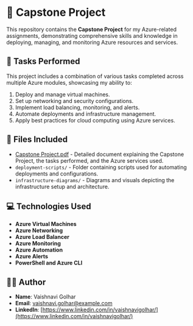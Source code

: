 # 📘 Capstone Project

This repository contains the **Capstone Project** for my Azure-related assignments, demonstrating comprehensive skills and knowledge in deploying, managing, and monitoring Azure resources and services.

## 📝 Tasks Performed
This project includes a combination of various tasks completed across multiple Azure modules, showcasing my ability to:
1. Deploy and manage virtual machines.
2. Set up networking and security configurations.
3. Implement load balancing, monitoring, and alerts.
4. Automate deployments and infrastructure management.
5. Apply best practices for cloud computing using Azure services.

## 📂 Files Included
- [Capstone Project.pdf](https://github.com/Vaishnavi-Golhar/Azure-Projects/blob/main/capstone%20project/Capstone%20Project.pdf) - Detailed document explaining the Capstone Project, the tasks performed, and the Azure services used.
- `deployment-scripts/` - Folder containing scripts used for automating deployments and configurations.
- `infrastructure-diagrams/` - Diagrams and visuals depicting the infrastructure setup and architecture.

## 💻 Technologies Used
- **Azure Virtual Machines**
- **Azure Networking**
- **Azure Load Balancer**
- **Azure Monitoring**
- **Azure Automation**
- **Azure Alerts**
- **PowerShell and Azure CLI**

## 👩‍💻 Author
- **Name**: Vaishnavi Golhar  
- **Email**: vaishnavi.golhar@example.com  
- **LinkedIn**: [https://www.linkedin.com/in/vaishnavigolhar/](https://www.linkedin.com/in/vaishnavigolhar/)

